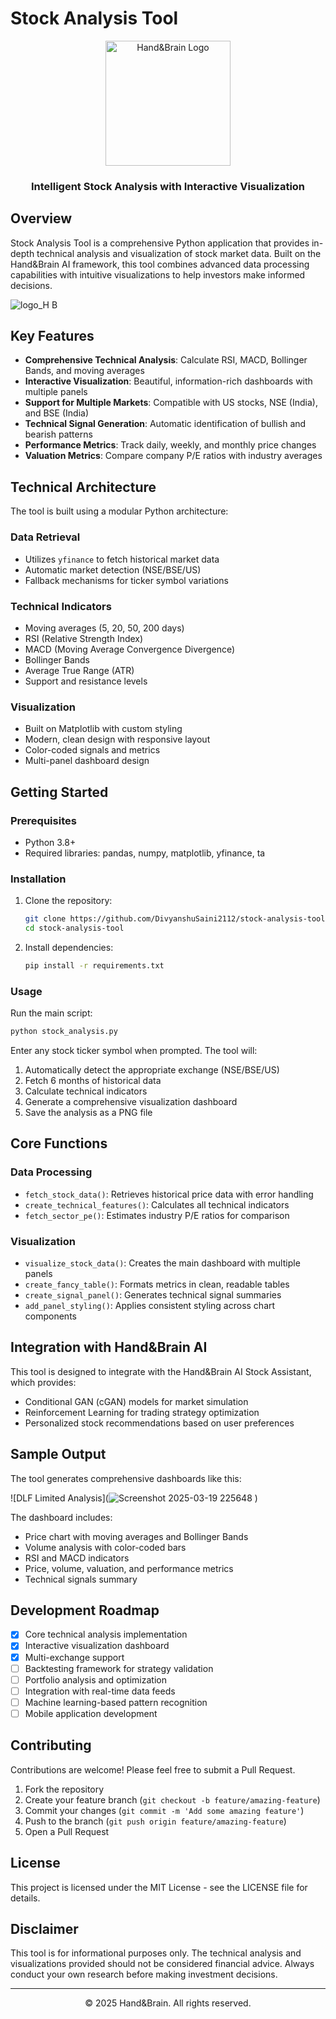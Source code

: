 # Stock Analysis Tool

<div align="center">
  <img src="assets/images/logo.png" alt="Hand&Brain Logo" width="200"/>
  <h3>Intelligent Stock Analysis with Interactive Visualization</h3>
</div>

## Overview

Stock Analysis Tool is a comprehensive Python application that provides in-depth technical analysis and visualization of stock market data. Built on the Hand&Brain AI framework, this tool combines advanced data processing capabilities with intuitive visualizations to help investors make informed decisions.

![logo_H B](https://github.com/user-attachments/assets/fef67fb4-2c4d-436a-8ed2-3574007df389)

## Key Features

- **Comprehensive Technical Analysis**: Calculate RSI, MACD, Bollinger Bands, and moving averages
- **Interactive Visualization**: Beautiful, information-rich dashboards with multiple panels
- **Support for Multiple Markets**: Compatible with US stocks, NSE (India), and BSE (India)
- **Technical Signal Generation**: Automatic identification of bullish and bearish patterns
- **Performance Metrics**: Track daily, weekly, and monthly price changes
- **Valuation Metrics**: Compare company P/E ratios with industry averages

## Technical Architecture

The tool is built using a modular Python architecture:

### Data Retrieval
- Utilizes `yfinance` to fetch historical market data
- Automatic market detection (NSE/BSE/US)
- Fallback mechanisms for ticker symbol variations

### Technical Indicators
- Moving averages (5, 20, 50, 200 days)
- RSI (Relative Strength Index)
- MACD (Moving Average Convergence Divergence)
- Bollinger Bands
- Average True Range (ATR)
- Support and resistance levels

### Visualization
- Built on Matplotlib with custom styling
- Modern, clean design with responsive layout
- Color-coded signals and metrics
- Multi-panel dashboard design

## Getting Started

### Prerequisites

- Python 3.8+
- Required libraries: pandas, numpy, matplotlib, yfinance, ta

### Installation

1. Clone the repository:
   ```bash
   git clone https://github.com/DivyanshuSaini2112/stock-analysis-tool.git
   cd stock-analysis-tool
   ```

2. Install dependencies:
   ```bash
   pip install -r requirements.txt
   ```

### Usage

Run the main script:
```bash
python stock_analysis.py
```

Enter any stock ticker symbol when prompted. The tool will:
1. Automatically detect the appropriate exchange (NSE/BSE/US)
2. Fetch 6 months of historical data
3. Calculate technical indicators
4. Generate a comprehensive visualization dashboard
5. Save the analysis as a PNG file

## Core Functions

### Data Processing

- `fetch_stock_data()`: Retrieves historical price data with error handling
- `create_technical_features()`: Calculates all technical indicators
- `fetch_sector_pe()`: Estimates industry P/E ratios for comparison

### Visualization

- `visualize_stock_data()`: Creates the main dashboard with multiple panels
- `create_fancy_table()`: Formats metrics in clean, readable tables
- `create_signal_panel()`: Generates technical signal summaries
- `add_panel_styling()`: Applies consistent styling across chart components

## Integration with Hand&Brain AI

This tool is designed to integrate with the Hand&Brain AI Stock Assistant, which provides:

- Conditional GAN (cGAN) models for market simulation
- Reinforcement Learning for trading strategy optimization
- Personalized stock recommendations based on user preferences

## Sample Output

The tool generates comprehensive dashboards like this:

![DLF Limited Analysis](![Screenshot 2025-03-19 225648](https://github.com/user-attachments/assets/50a4a05a-ceb0-4e02-b0e6-3be441af480f)
)

The dashboard includes:
- Price chart with moving averages and Bollinger Bands
- Volume analysis with color-coded bars
- RSI and MACD indicators
- Price, volume, valuation, and performance metrics
- Technical signals summary

## Development Roadmap

- [x] Core technical analysis implementation
- [x] Interactive visualization dashboard
- [x] Multi-exchange support
- [ ] Backtesting framework for strategy validation
- [ ] Portfolio analysis and optimization
- [ ] Integration with real-time data feeds
- [ ] Machine learning-based pattern recognition
- [ ] Mobile application development

## Contributing

Contributions are welcome! Please feel free to submit a Pull Request.

1. Fork the repository
2. Create your feature branch (`git checkout -b feature/amazing-feature`)
3. Commit your changes (`git commit -m 'Add some amazing feature'`)
4. Push to the branch (`git push origin feature/amazing-feature`)
5. Open a Pull Request

## License

This project is licensed under the MIT License - see the LICENSE file for details.

## Disclaimer

This tool is for informational purposes only. The technical analysis and visualizations provided should not be considered financial advice. Always conduct your own research before making investment decisions.

---

<div align="center">
  <p>© 2025 Hand&Brain. All rights reserved.</p>
</div>
